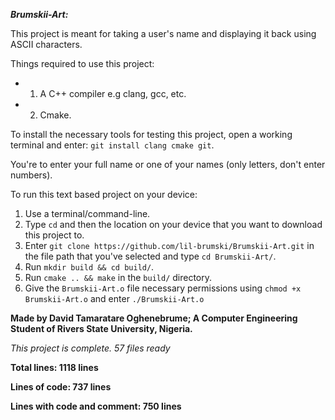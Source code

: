 *__Brumskii-Art:__*

This project is meant for taking a user's name and displaying it back using ASCII characters.

Things required to use this project: 

- 1. A C++ compiler e.g clang, gcc, etc.

- 2. Cmake.

To install the necessary tools for testing this project, open a working terminal and enter: ```git install clang cmake git```.

You're to enter your full name or one of your names (only letters, don't enter numbers).

To run this text based project on your device:
1. Use a terminal/command-line.
2. Type `cd` and then the location on your device that you want to download this project to.
3. Enter `git clone https://github.com/lil-brumski/Brumskii-Art.git` in the file path that you've selected and type `cd Brumskii-Art/`.
4. Run `mkdir build && cd build/`.
5. Run `cmake .. && make` in the `build/` directory.
6. Give the `Brumskii-Art.o` file necessary permissions using `chmod +x Brumskii-Art.o` and enter `./Brumskii-Art.o`

__Made by David Tamaratare Oghenebrume;
A Computer Engineering Student of Rivers State University, Nigeria.__

*This project is complete. 57 files ready*


__Total lines: 1118 lines__

__Lines of code: 737 lines__

__Lines with code and comment: 750 lines__